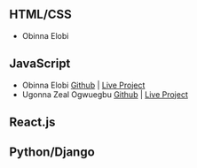 ## HTML/CSS
* Obinna Elobi
## JavaScript
* Obinna Elobi [Github](https://github.com/equinox-11th) | [Live Project](https://equinox-11th.github.io/equinox-couture/)
* Ugonna Zeal Ogwuegbu [Github](https://github.com/Zex419) | [Live Project](https://zex419.github.io/Wizzy/)
## React.js
## Python/Django
